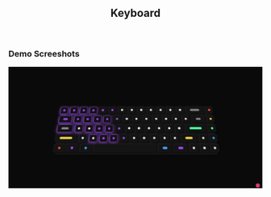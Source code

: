 <div align="center">
  
  <h2 align="center">Keyboard</h2>

</div>

<br />

### Demo Screeshots

![Simona Portfolio Desktop Demo](./readme-images/keyboard.png "Desktop Demo")

